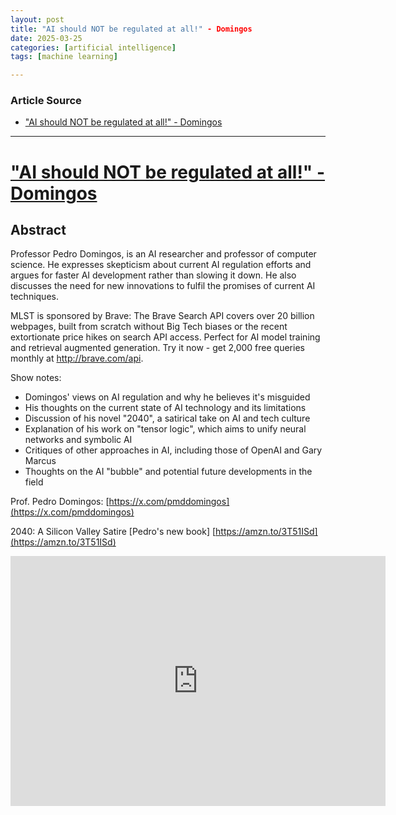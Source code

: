 ```yaml
---
layout: post
title: "AI should NOT be regulated at all!" - Domingos
date: 2025-03-25
categories: [artificial intelligence]
tags: [machine learning]

---
```


### Article Source


* ["AI should NOT be regulated at all!" - Domingos](https://www.youtube.com/watch?v=1lr2HosqrBE)

---


# ["AI should NOT be regulated at all!" - Domingos](https://www.youtube.com/watch?v=1lr2HosqrBE)


## Abstract

Professor Pedro Domingos, is an AI researcher and professor of computer science. He expresses skepticism about current AI regulation efforts and argues for faster AI development rather than slowing it down. He also discusses the need for new innovations to fulfil the promises of current AI techniques.

MLST is sponsored by Brave:
The Brave Search API covers over 20 billion webpages, built from scratch without Big Tech biases or the recent extortionate price hikes on search API access. Perfect for AI model training and retrieval augmented generation. Try it now - get 2,000 free queries monthly at http://brave.com/api. 

Show notes:

* Domingos' views on AI regulation and why he believes it's misguided
* His thoughts on the current state of AI technology and its limitations
* Discussion of his novel "2040", a satirical take on AI and tech culture
* Explanation of his work on "tensor logic", which aims to unify neural networks and symbolic AI
* Critiques of other approaches in AI, including those of OpenAI and Gary Marcus
* Thoughts on the AI "bubble" and potential future developments in the field

Prof. Pedro Domingos:
[https://x.com/pmddomingos](https://x.com/pmddomingos)

2040: A Silicon Valley Satire [Pedro's new book]
[https://amzn.to/3T51ISd](https://amzn.to/3T51ISd)


<iframe width="600" height="400" src="https://www.youtube.com/embed/1lr2HosqrBE?si=vR_jru0Q5AeOyFRs" title="YouTube video player" frameborder="0" allow="accelerometer; autoplay; clipboard-write; encrypted-media; gyroscope; picture-in-picture; web-share" referrerpolicy="strict-origin-when-cross-origin" allowfullscreen></iframe>

